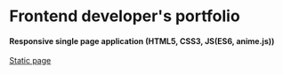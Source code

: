 # Frontend developer's portfolio

#### Responsive single page application (HTML5, CSS3, JS(ES6, anime.js))

<a href="https://ddaniil-portfolio.firebaseapp.com/" target="_blank">Static page</a>